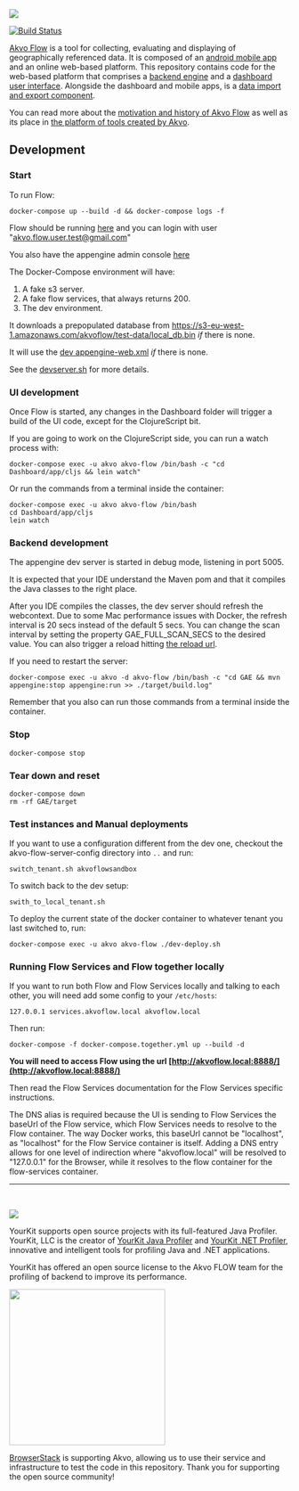 <img src="https://raw.githubusercontent.com/akvo/akvo-web/develop/code/wp-content/themes/Akvo-responsive/images/flow60px.png" />

[![Build Status](https://travis-ci.org/akvo/akvo-flow.svg?branch=master)](https://travis-ci.org/akvo/akvo-flow)

[Akvo Flow](http://akvo.org/products/akvoflow/) is a tool for collecting, evaluating and displaying of geographically referenced data. It is composed of an [android mobile app](https://github.com/akvo/akvo-flow-mobile/) and an online web-based platform. This repository contains code for the web-based platform that comprises a [backend engine](https://github.com/akvo/akvo-flow/tree/master/GAE) and a [dashboard user interface](https://github.com/akvo/akvo-flow/tree/master/Dashboard).  Alongside the dashboard and mobile apps, is a [data import and export component](https://github.com/akvo/akvo-flow-services).

You can read more about the [motivation and history of Akvo Flow](http://www.akvo.org/blog/?p=4836) as well as its place in [the platform of tools created by Akvo](http://www.akvo.org/blog/?p=4822).

## Development

### Start

To run Flow:

    docker-compose up --build -d && docker-compose logs -f

Flow should be running [here](http://localhost:8888) and you can login with user "akvo.flow.user.test@gmail.com"

You also have the appengine admin console [here](http://localhost:8888/_ah/admin)

The Docker-Compose environment will have:

1. A fake s3 server.
2. A fake flow services, that always returns 200.
3. The dev environment.

It downloads a prepopulated database from https://s3-eu-west-1.amazonaws.com/akvoflow/test-data/local_db.bin *if* there is none.

It will use the [dev appengine-web.xml](tests/dev-appengine-web.xml) *if* there is none.

See the [devserver.sh](ci/devserver.sh) for more details.

### UI development

Once Flow is started, any changes in the Dashboard folder will trigger a build of the UI code, except for the ClojureScript bit.

If you are going to work on the ClojureScript side, you can run a watch process with:

    docker-compose exec -u akvo akvo-flow /bin/bash -c "cd Dashboard/app/cljs && lein watch"

Or run the commands from a terminal inside the container:

    docker-compose exec -u akvo akvo-flow /bin/bash
    cd Dashboard/app/cljs
    lein watch

### Backend development

The appengine dev server is started in debug mode, listening in port 5005.

It is expected that your IDE understand the Maven pom and that it compiles the Java classes to the right place.

After you IDE compiles the classes, the dev server should refresh the webcontext. Due to some Mac performance issues with Docker, the refresh interval is 20 secs instead of the default 5 secs. You can change the scan interval by setting the property GAE_FULL_SCAN_SECS to the desired value. You can also trigger a reload hitting [the reload url](http://localhost:8888/_ah/reloadwebapp).

If you need to restart the server:

    docker-compose exec -u akvo -d akvo-flow /bin/bash -c "cd GAE && mvn appengine:stop appengine:run >> ./target/build.log"

Remember that you also can run those commands from a terminal inside the container.

### Stop

    docker-compose stop

### Tear down and reset

    docker-compose down
    rm -rf GAE/target

### Test instances and Manual deployments

If you want to use a configuration different from the dev one, checkout the akvo-flow-server-config directory into `..` and run:

    switch_tenant.sh akvoflowsandbox

To switch back to the dev setup:

    swith_to_local_tenant.sh

To deploy the current state of the docker container to whatever tenant you last switched to, run:


    docker-compose exec -u akvo akvo-flow ./dev-deploy.sh
    
### Running Flow Services and Flow together locally

If you want to run both Flow and Flow Services locally and talking to each other, you will need add some config to your `/etc/hosts`:

    127.0.0.1 services.akvoflow.local akvoflow.local

Then run:

    docker-compose -f docker-compose.together.yml up --build -d

**You will need to access Flow using the url [http://akvoflow.local:8888/](http://akvoflow.local:8888/)**

Then read the Flow Services documentation for the Flow Services specific instructions.   

The DNS alias is required because the UI is sending to Flow Services the baseUrl of the Flow service, which Flow Services needs to resolve to the Flow container.
The way Docker works, this baseUrl cannot be "localhost", as "localhost" for the Flow Service container is itself. 
Adding a DNS entry allows for one level of indirection where "akvoflow.local" will be resolved to "127.0.0.1" for the Browser, while it resolves to the flow container for the flow-services container.
       
---

<p>&nbsp;</p>

<img src="http://www.yourkit.com/images/yklogo.png" />

YourKit supports open source projects with its full-featured Java Profiler.
YourKit, LLC is the creator of <a href="http://www.yourkit.com/java/profiler/index.jsp">YourKit Java Profiler</a>
and <a href="http://www.yourkit.com/.net/profiler/index.jsp">YourKit .NET Profiler</a>,
innovative and intelligent tools for profiling Java and .NET applications.

YourKit has offered an open source license to the Akvo FLOW team for the profiling of backend to improve its performance.

<img src="http://www.browserstack.com/images/layout/browserstack-logo-600x315.png" width="280"/>

[BrowserStack](http://www.browserstack.com) is supporting Akvo, allowing us to use their service and infrastructure to test the code in this repository. Thank you for supporting the open source community!
